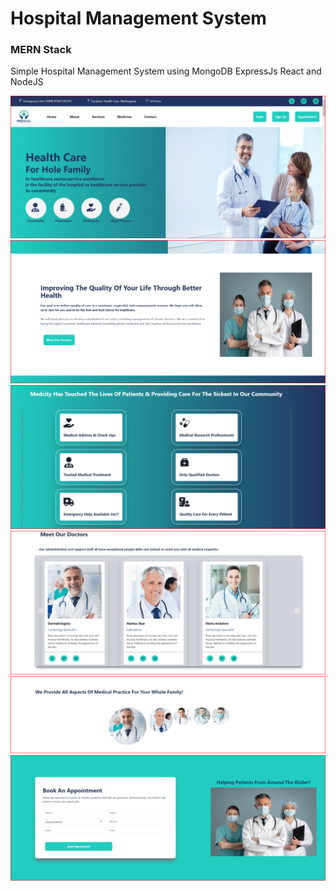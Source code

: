 <h1>Hospital Management System</h1>
<h3>MERN Stack</h3>
<p>Simple Hospital Management System using MongoDB ExpressJs React and NodeJS </p>

![img.png](img.png)
![img_1.png](img_1.png)
![img_2.png](img_2.png)
![img_3.png](img_3.png)
![img_4.png](img_4.png)
![img_5.png](img_5.png)
